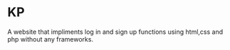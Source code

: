# KP
A website  that impliments log in and sign up functions using html,css and php without any frameworks.

